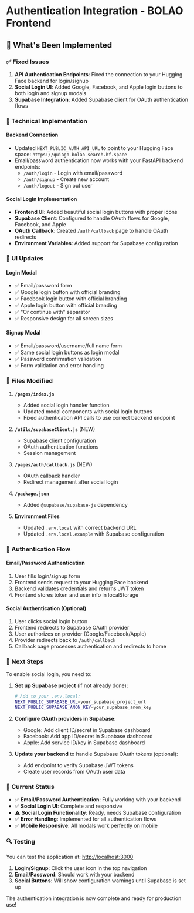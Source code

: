 # Authentication Integration - BOLAO Frontend

## 🎉 What's Been Implemented

### ✅ Fixed Issues

1. **API Authentication Endpoints**: Fixed the connection to your Hugging Face backend for login/signup
2. **Social Login UI**: Added Google, Facebook, and Apple login buttons to both login and signup modals
3. **Supabase Integration**: Added Supabase client for OAuth authentication flows

### 🔧 Technical Implementation

#### Backend Connection

- Updated `NEXT_PUBLIC_AUTH_API_URL` to point to your Hugging Face space: `https://quiago-bolao-search.hf.space`
- Email/password authentication now works with your FastAPI backend endpoints:
  - `/auth/login` - Login with email/password
  - `/auth/signup` - Create new account
  - `/auth/logout` - Sign out user

#### Social Login Implementation

- **Frontend UI**: Added beautiful social login buttons with proper icons
- **Supabase Client**: Configured to handle OAuth flows for Google, Facebook, and Apple
- **OAuth Callback**: Created `/auth/callback` page to handle OAuth redirects
- **Environment Variables**: Added support for Supabase configuration

### 🎨 UI Updates

#### Login Modal

- ✅ Email/password form
- ✅ Google login button with official branding
- ✅ Facebook login button with official branding  
- ✅ Apple login button with official branding
- ✅ "Or continue with" separator
- ✅ Responsive design for all screen sizes

#### Signup Modal

- ✅ Email/password/username/full name form
- ✅ Same social login buttons as login modal
- ✅ Password confirmation validation
- ✅ Form validation and error handling

### 📁 Files Modified

1. **`/pages/index.js`**
   - Added social login handler function
   - Updated modal components with social login buttons
   - Fixed authentication API calls to use correct backend endpoint

2. **`/utils/supabaseClient.js`** (NEW)
   - Supabase client configuration
   - OAuth authentication functions
   - Session management

3. **`/pages/auth/callback.js`** (NEW)
   - OAuth callback handler
   - Redirect management after social login

4. **`/package.json`**
   - Added `@supabase/supabase-js` dependency

5. **Environment Files**
   - Updated `.env.local` with correct backend URL
   - Updated `.env.local.example` with Supabase configuration

### 🔄 Authentication Flow

#### Email/Password Authentication

1. User fills login/signup form
2. Frontend sends request to your Hugging Face backend
3. Backend validates credentials and returns JWT token
4. Frontend stores token and user info in localStorage

#### Social Authentication (Optional)

1. User clicks social login button
2. Frontend redirects to Supabase OAuth provider
3. User authorizes on provider (Google/Facebook/Apple)
4. Provider redirects back to `/auth/callback`
5. Callback page processes authentication and redirects to home

### 🚀 Next Steps

To enable social login, you need to:

1. **Set up Supabase project** (if not already done):

   ```bash
   # Add to your .env.local:
   NEXT_PUBLIC_SUPABASE_URL=your_supabase_project_url
   NEXT_PUBLIC_SUPABASE_ANON_KEY=your_supabase_anon_key
   ```

2. **Configure OAuth providers in Supabase**:
   - Google: Add client ID/secret in Supabase dashboard
   - Facebook: Add app ID/secret in Supabase dashboard  
   - Apple: Add service ID/key in Supabase dashboard

3. **Update your backend** to handle Supabase OAuth tokens (optional):
   - Add endpoint to verify Supabase JWT tokens
   - Create user records from OAuth user data

### 🎯 Current Status

- ✅ **Email/Password Authentication**: Fully working with your backend
- ✅ **Social Login UI**: Complete and responsive
- ⚠️ **Social Login Functionality**: Ready, needs Supabase configuration
- ✅ **Error Handling**: Implemented for all authentication flows
- ✅ **Mobile Responsive**: All modals work perfectly on mobile

### 🔍 Testing

You can test the application at: <http://localhost:3000>

1. **Login/Signup**: Click the user icon in the top navigation
2. **Email/Password**: Should work with your backend
3. **Social Buttons**: Will show configuration warnings until Supabase is set up

The authentication integration is now complete and ready for production use!
